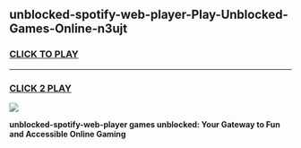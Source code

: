 
## unblocked-spotify-web-player-Play-Unblocked-Games-Online-n3ujt
<h3>
<a href="https://premium76.site?title=unblocked-spotify-web-player&ref=25A">CLICK TO PLAY</a></h3>
<hr>

<h3>
<a href="https://premium76.site?title=unblocked-spotify-web-player&ref=25A">CLICK 2 PLAY</a>
  
</h3>

<a href="https://premium76.site?title=unblocked-spotify-web-player&ref=25A"><img src="https://clearcache.store/games.png"></a>


**unblocked-spotify-web-player games unblocked: Your Gateway to Fun and Accessible Online Gaming**
